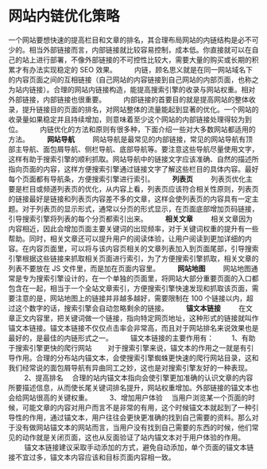 # 网站内链优化策略

一个网站要想快速的提高栏目和文章的排名，其合理布局网站的内链结构是必不可少的。相当外部链接而言，内部链接就比较容易控制，成本低。你直接就可以在自己的站上进行部署，不像外部链接的不可控性比较大，需要大量的购买或长期的积累才有办法实现稳定的 SEO 效果。
　　
内链，顾名思义就是在同一网站域名下的内容页面之间的互相链接（自己网站的内容链接到自己网站的内部页面，也称之为站内链接）。合理的网站内链接构造，能提高搜索引擎的收录与网站权重。相对外部链接，内部链接也很重要。
　　
内部链接的首要目的就是提高网站的整体收录，提升链接目的页面的排名，对网站整体的流量能起到显著的优化。一个网站的收录量如果稳定并且持续增加，则意味着至少这个网站的内部链接处理得较为到位。
　　
内链优化的方法和原则有很多种，下面介绍一些对大多数网站都适用的方法。
　　
**网站导航**
　　
网站导航是最常见的内部链接，常见的网站导航有顶部主导航、面包屑导航、侧栏导航、底部导航等。要注意这些导航尽量使用文字，这样有助于搜索引擎的顺利抓取。网站导航中的链接文字应该准确、自然的描述所指向页面的内容，这样方便搜索引擎通过链接文字了解这些栏目的具体内容。最好每个页面都有导航条，方便搜索引擎进行索引。
　　
**列表页**
　　
列表页优化主要是栏目或频道列表页的优化，从内容上看，列表页应该符合相关性原则，列表页的链接最好是链接和列表页内容差不多的文章，这样会使列表页的内容具有一定主题。对于列表页的显示形式，通常以分页的形式显示，在页面底部增加页码链接，引导搜索引擎将列表的每个分页都索引出来。
　　
**相关文章**
　　
相关文章因为内容相近，因此会增加页面主要关键词的出现频率，对于关键词权重的提升有一些帮助。同时，相关文章还可以提升用户的阅读体验，让用户阅读到更加详细的内容。在内容页面里，可以将与该内容页相关的文章列表加入到页面尾部，引导搜索引擎根据这些链接来抓取相关页面进行索引，为了方便搜索引擎抓取，相关文章的列表不要放在 JS 文件里，而是加在页面内容里。
　　
**网站地图**
　　
网站地图通常是专为搜索引擎设计的，在一个单独的页面里，将网站大部分重要页面的入口都包含在一起，相当于一个全站文章索引，方便搜索引擎快速发现和抓取该页面，需要注意的是，网站地图上的链接并非越多越好，需要限制在 100 个链接以内，超过这个数字的话，搜索引擎会自动忽略剩余的链接。
　　
**锚文本链接**
　　
在文章正文内容里，把关键词做一个链接，指向特定网页地址，这种形式的链接就叫作锚文本链接。锚文本链接不仅仅点击率会非常高，而且对于网站排名来说效果也是最好的，是最佳的内链形式之一。
　　
锚文本链接的主要作用有：
　　
1、有助于搜索引擎更快的爬行网站　　
对于搜索引擎来说，锚文本的作用之一就是有引导作用。合理的分布站内锚文本，会使搜索引擎蜘蛛更快速的爬行网站目录，这和我们经常说的面包屑导航有异曲同工之妙，这也是对搜索引擎友好的一种表现。
　　
2、提高排名　
合理的站内锚文本指向会使引擎更加准确的认识文章的内容所要描述信息，从而使长尾关键词排名提升，网站权重增加。外部链接的锚文本也会给网站很高的关键权重。
　　
3、增加用户体验　
当用户浏览某一个页面的时候，可能文章的内容对用户而言不是非常的有用，这个时候锚文本就起到了一种引导性的作用，通过锚文本，用户往往会更快更准确的找到自己需要的资料。那么对于没有做网站锚文本的网站而言，当用户没有找到自己需要的东西的时候，他们常见的动作就是关闭页面，这也从反面验证了站内锚文本对于用户体验的作用。
　　
锚文本链接建议采取手动添加的方式，避免自动添加，单个页面的锚文本链接不宜过多，锚文本内容应该和目标页面内容相一致。
